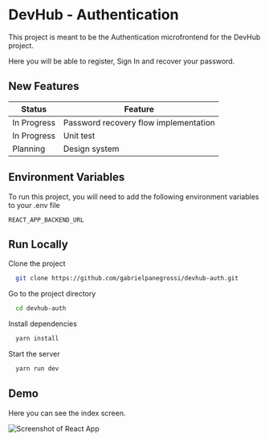 # DevHub - Authentication

This project is meant to be the Authentication microfrontend for the DevHub project.

Here you will be able to register, Sign In and recover your password.

## New Features

| Status      | Feature                               |
| ----------- | ------------------------------------- |
| In Progress | Password recovery flow implementation |
| In Progress | Unit test                             |
| Planning    | Design system                         |

## Environment Variables

To run this project, you will need to add the following environment variables to your .env file

`REACT_APP_BACKEND_URL`

## Run Locally

Clone the project

```bash
  git clone https://github.com/gabrielpanegrossi/devhub-auth.git
```

Go to the project directory

```bash
  cd devhub-auth
```

Install dependencies

```bash
  yarn install
```

Start the server

```bash
  yarn run dev
```

## Demo

Here you can see the index screen.

![Screenshot of React App](https://user-images.githubusercontent.com/17420066/167321012-30cc4f6f-c051-4a1a-b5d1-9ca163a3a6c1.jpg)
